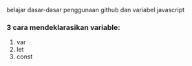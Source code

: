 belajar dasar-dasar penggunaan github dan variabel javascript

### 3 cara mendeklarasikan variable:

1. var
2. let
3. const

###
